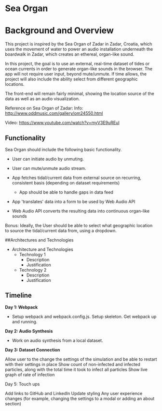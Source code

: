 # Sea Organ

    
<h1>Background and Overview</h1>

This project is inspired by the Sea Organ of Zadar in Zadar, Croatia, which uses the movement of water to power an audio installation underneath the boardwalk in Zadar, which creates an ethereal, organ-like sound.

In this project, the goal is to use an external, real-time dataset of tides or ocean currents in order to generate organ-like sounds in the browser. The app will not require user input, beyond mute/unmute. If time allows, the project will also include the ability select from different geographic locations.

The front-end will remain fairly minimal, showing the location source of the data as well as an audio visualization.

Reference on Sea Organ of Zadar:
Info: http://www.oddmusic.com/gallery/om24550.html

Video: https://www.youtube.com/watch?v=myV3E9uREuI


<h2>Functionality</h2>

Sea Organ should include the following basic functionality.

* User can initiate audio by unmuting.

* User can mute/unmute audio stream.

* App fetches tidal/current data from external source on recurring, consistent basis (depending on dataset requirements)

   * App should be able to handle gaps in data feed

* App 'translates' data into a form to be used by Web Audio API

* Web Audio API converts the resulting data into continuous organ-like sounds

Bonus: Ideally, the User should be able to select what geographic location to source the tidal/current data from, using a dropdown.


##Architectures and Technologies

* Architecture and Technologies
    * Technology 1
        * Description
        * Justification
    * Technology 2
        * Description
        * Justification

<h2>Timeline</h2>

**Day 1: Webpack**

* Setup webpack and webpack.config.js. Setup skeleton. Get webpack up and running.


**Day 2: Audio Synthesis**

* Work on audio synthesis from a local dataset.

**Day 3: Dataset Connection**

 Allow user to the change the settings of the simulation and be able to restart with their settings in place
 Show count of non-infected and infected particles, along with the total time it took to infect all particles
 Show live graph of rate of infection
 
Day 5: Touch ups

 Add links to GitHub and LinkedIn
 Update styling 
 Any user experience changes (for example, changing the settings to a modal or adding an about section)
